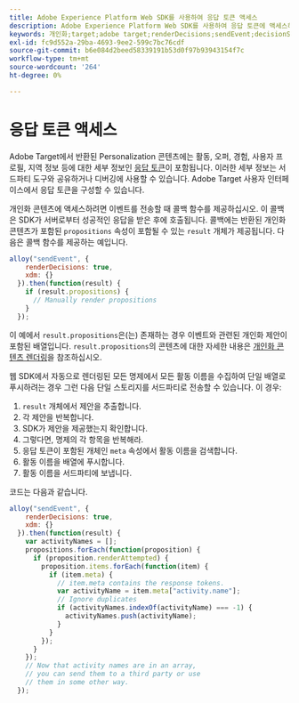 ```yaml
---
title: Adobe Experience Platform Web SDK를 사용하여 응답 토큰 액세스
description: Adobe Experience Platform Web SDK를 사용하여 응답 토큰에 액세스하는 방법에 대해 알아봅니다.
keywords: 개인화;target;adobe target;renderDecisions;sendEvent;decisionScopes;result.decisions,응답 토큰;
exl-id: fc9d552a-29ba-4693-9ee2-599c7bc76cdf
source-git-commit: b6e084d2beed58339191b53d0f97b93943154f7c
workflow-type: tm+mt
source-wordcount: '264'
ht-degree: 0%

---
```


# 응답 토큰 액세스

Adobe Target에서 반환된 Personalization 콘텐츠에는 활동, 오퍼, 경험, 사용자 프로필, 지역 정보 등에 대한 세부 정보인 [응답 토큰](https://experienceleague.adobe.com/docs/target/using/administer/response-tokens.html?lang=ko)이 포함됩니다. 이러한 세부 정보는 서드파티 도구와 공유하거나 디버깅에 사용할 수 있습니다. Adobe Target 사용자 인터페이스에서 응답 토큰을 구성할 수 있습니다.

개인화 콘텐츠에 액세스하려면 이벤트를 전송할 때 콜백 함수를 제공하십시오. 이 콜백은 SDK가 서버로부터 성공적인 응답을 받은 후에 호출됩니다. 콜백에는 반환된 개인화 콘텐츠가 포함된 `propositions` 속성이 포함될 수 있는 `result` 개체가 제공됩니다. 다음은 콜백 함수를 제공하는 예입니다.

```javascript
alloy("sendEvent", {
    renderDecisions: true,
    xdm: {}
  }).then(function(result) {
    if (result.propositions) {
      // Manually render propositions
    }
  });
```

이 예에서 `result.propositions`은(는) 존재하는 경우 이벤트와 관련된 개인화 제안이 포함된 배열입니다. `result.propositions`의 콘텐츠에 대한 자세한 내용은 [개인화 콘텐츠 렌더링](../rendering-personalization-content.md)을 참조하십시오.

웹 SDK에서 자동으로 렌더링된 모든 명제에서 모든 활동 이름을 수집하여 단일 배열로 푸시하려는 경우 그런 다음 단일 스토리지를 서드파티로 전송할 수 있습니다. 이 경우:

1. `result` 개체에서 제안을 추출합니다.
1. 각 제안을 반복합니다.
1. SDK가 제안을 제공했는지 확인합니다.
1. 그렇다면, 명제의 각 항목을 반복해라.
1. 응답 토큰이 포함된 개체인 `meta` 속성에서 활동 이름을 검색합니다.
1. 활동 이름을 배열에 푸시합니다.
1. 활동 이름을 서드파티에 보냅니다.

코드는 다음과 같습니다.

```javascript
alloy("sendEvent", {
    renderDecisions: true,
    xdm: {}
  }).then(function(result) {
    var activityNames = [];
    propositions.forEach(function(proposition) {
      if (proposition.renderAttempted) {
        proposition.items.forEach(function(item) {
          if (item.meta) {
            // item.meta contains the response tokens.
            var activityName = item.meta["activity.name"];
            // Ignore duplicates
            if (activityNames.indexOf(activityName) === -1) {
              activityNames.push(activityName);
            }
          }
        });
      }
    });
    // Now that activity names are in an array,
    // you can send them to a third party or use
    // them in some other way.
  });
```
